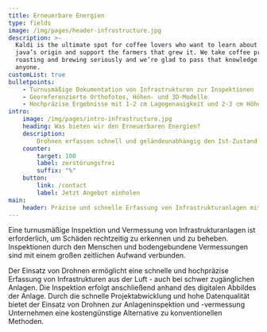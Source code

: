 ```yaml
---
title: Erneuerbare Energien
type: fields
image: /img/pages/header-infrastructure.jpg
description: >-
  Kaldi is the ultimate spot for coffee lovers who want to learn about their
  java’s origin and support the farmers that grew it. We take coffee production,
  roasting and brewing seriously and we’re glad to pass that knowledge to
  anyone.
customList: true
bulletpoints:
    - Turnusmäßige Dokumentation von Infrastrukturen zur Inspektionen
    - Georeferenzierte Orthofotos, Höhen- und 3D-Modelle
    - Hochpräzise Ergebnisse mit 1-2 cm Lagegenauigkeit und 2-3 cm Höhengenauigkeit
intro:
    image: /img/pages/intro-infrastructure.jpg
    heading: Was bieten wir den Erneuerbaren Energien?
    description:
        Drohnen erfassen schnell und geländeunabhängig den Ist-Zustand von Infrastrukturanlagen. Für Inspektionen und zur Vermessung sind Drohnen-Lösungen somit die kostengünstige Alternative zur Bodenvermessung und Anlagensichtung durch den Menschen.
    counter:
        target: 100
        label: zerstörungsfrei
        suffix: "%"
    button:
        link: /contact
        label: Jetzt Angebot einholen
main:
    header: Präzise und schnelle Erfassung von Infrastrukturanlagen mittels Drohne
---
```


Eine turnusmäßige Inspektion und Vermessung von Infrastrukturanlagen ist erforderlich, um Schäden rechtzeitig zu erkennen und zu beheben. Inspektionen durch den Menschen und bodengebundene Vermessungen sind mit einem großen zeitlichen Aufwand verbunden.

Der Einsatz von Drohnen ermöglicht eine schnelle und hochpräzise Erfassung von Infrastrukturen aus der Luft - auch bei schwer zugänglichen Anlagen. Die Inspektion erfolgt anschließend anhand des digitalen Abbildes der Anlage. Durch die schnelle Projektabwicklung und hohe Datenqualität bietet der Einsatz von Drohnen zur Anlageninspektion und -vermessung Unternehmen eine kostengünstige Alternative zu konventionellen Methoden.

